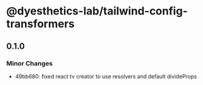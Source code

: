 # @dyesthetics-lab/tailwind-config-transformers

## 0.1.0

### Minor Changes

- 49bb680: fixed react tv creator to use resolvers and default divideProps
